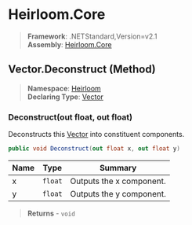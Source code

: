 # Heirloom.Core

> **Framework**: .NETStandard,Version=v2.1  
> **Assembly**: [Heirloom.Core][0]

## Vector.Deconstruct (Method)

> **Namespace**: [Heirloom][0]  
> **Declaring Type**: [Vector][1]

### Deconstruct(out float, out float)

Deconstructs this [Vector][1] into constituent components.

```cs
public void Deconstruct(out float x, out float y)
```

| Name | Type    | Summary                  |
|------|---------|--------------------------|
| x    | `float` | Outputs the x component. |
| y    | `float` | Outputs the y component. |

> **Returns** - `void`

[0]: ../../../Heirloom.Core.md
[1]: ../Vector.md
